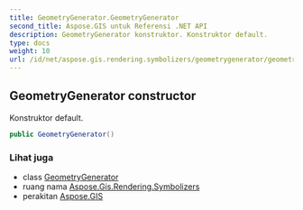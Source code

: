 ```yaml
---
title: GeometryGenerator.GeometryGenerator
second_title: Aspose.GIS untuk Referensi .NET API
description: GeometryGenerator konstruktor. Konstruktor default.
type: docs
weight: 10
url: /id/net/aspose.gis.rendering.symbolizers/geometrygenerator/geometrygenerator/
---
```

## GeometryGenerator constructor

Konstruktor default.

```csharp
public GeometryGenerator()
```

### Lihat juga

* class [GeometryGenerator](../)
* ruang nama [Aspose.Gis.Rendering.Symbolizers](../../geometrygenerator/)
* perakitan [Aspose.GIS](../../../)


